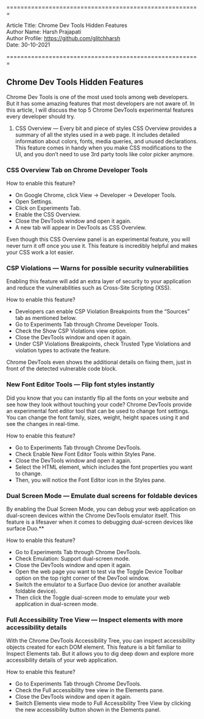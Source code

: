 
=======================================================   
  
Article Title: Chrome Dev Tools Hidden Features  
Author Name: Harsh Prajapati  
Author Profile: https://github.com/glitchharsh  
Date: 30-10-2021  
  
=======================================================  

## Chrome Dev Tools Hidden Features

Chrome Dev Tools is one of the most used tools among web developers. But it has some amazing features that most developers are not aware of.
In this article, I will discuss the top 5 Chrome DevTools experimental features every developer should try.
1. CSS Overview — Every bit and piece of styles
CSS Overview provides a summary of all the styles used in a web page.
It includes detailed information about colors, fonts, media queries, and unused declarations. This feature comes in handy when you make CSS modifications to the UI, and you don’t need to use 3rd party tools like color picker anymore.

### CSS Overview Tab on Chrome Developer Tools
  
How to enable this feature?
* On Google Chrome, click View -> Developer -> Developer Tools.
* Open Settings.
* Click on Experiments Tab.
* Enable the CSS Overview.
* Close the DevTools window and open it again.
* A new tab will appear in DevTools as CSS Overview.

Even though this CSS Overview panel is an experimental feature, you will never turn it off once you use it. This feature is incredibly helpful and makes your CSS work a lot easier.

### CSP Violations — Warns for possible security vulnerabilities

Enabling this feature will add an extra layer of security to your application and reduce the vulnerabilities such as Cross-Site Scripting (XSS).

How to enable this feature?
* Developers can enable CSP Violation Breakpoints from the “Sources” tab as mentioned below.
* Go to Experiments Tab through Chrome Developer Tools.
* Check the Show CSP Violations view option.
* Close the DevTools window and open it again.
* Under CSP Violations Breakpoints, check Trusted Type Violations and violation types to activate the feature.

Chrome DevTools even shows the additional details on fixing them, just in front of the detected vulnerable code block.

### New Font Editor Tools — Flip font styles instantly

Did you know that you can instantly flip all the fonts on your website and see how they look without touching your code?
Chrome DevTools provide an experimental font editor tool that can be used to change font settings. You can change the font family, sizes, weight, height spaces using it and see the changes in real-time.

How to enable this feature?
* Go to Experiments Tab through Chrome DevTools.
* Check Enable New Font Editor Tools within Styles Pane.
* Close the DevTools window and open it again.
* Select the HTML element, which includes the font properties you want to change.
* Then, you will notice the Font Editor icon in the Styles pane.

### Dual Screen Mode — Emulate dual screens for foldable devices

By enabling the Dual Screen Mode, you can debug your web application on dual-screen devices within the Chrome DevTools emulator itself.
This feature is a lifesaver when it comes to debugging dual-screen devices like surface Duo.**  

How to enable this feature?
* Go to Experiments Tab through Chrome DevTools.
* Check Emulation: Support dual-screen mode.
* Close the DevTools window and open it again.
* Open the web page you want to test via the Toggle Device Toolbar option on the top right corner of the DevTool window.
* Switch the emulator to a Surface Duo device (or another available foldable device).
* Then click the Toggle dual-screen mode to emulate your web application in dual-screen mode.

### Full Accessibility Tree View — Inspect elements with more accessibility details

With the Chrome DevTools Accessibility Tree, you can inspect accessibility objects created for each DOM element.
This feature is a bit familiar to Inspect Elements tab. But it allows you to dig deep down and explore more accessibility details of your web application.

How to enable this feature?
* Go to Experiments Tab through Chrome DevTools.
* Check the Full accessibility tree view in the Elements pane.
* Close the DevTools window and open it again.
* Switch Elements view mode to Full Accessibility Tree View by clicking the new accessibility button shown in the Elements panel.
